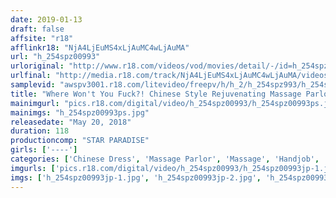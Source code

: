 ```yaml
---
date: 2019-01-13
draft: false
affsite: "r18"
afflinkr18: "NjA4LjEuMS4xLjAuMC4wLjAuMA"
url: "h_254spz00993"
urloriginal: "http://www.r18.com/videos/vod/movies/detail/-/id=h_254spz00993"
urlfinal: "http://media.r18.com/track/NjA4LjEuMS4xLjAuMC4wLjAuMA/videos/vod/movies/detail/-/id=h_254spz00993"
samplevid: "awspv3001.r18.com/litevideo/freepv/h/h_2/h_254spz993/h_254spz993_dmb_w.mp4"
title: "Where Won't You Fuck?! Chinese Style Rejuvenating Massage Parlor Girl 2"
mainimgurl: "pics.r18.com/digital/video/h_254spz00993/h_254spz00993ps.jpg"
mainimgs: "h_254spz00993ps.jpg"
releasedate: "May 20, 2018"
duration: 118
productioncomp: "STAR PARADISE"
girls: ['----']
categories: ['Chinese Dress', 'Massage Parlor', 'Massage', 'Handjob', 'Hi-Def']
imgurls: ['pics.r18.com/digital/video/h_254spz00993/h_254spz00993jp-1.jpg', 'pics.r18.com/digital/video/h_254spz00993/h_254spz00993jp-2.jpg', 'pics.r18.com/digital/video/h_254spz00993/h_254spz00993jp-3.jpg', 'pics.r18.com/digital/video/h_254spz00993/h_254spz00993jp-4.jpg', 'pics.r18.com/digital/video/h_254spz00993/h_254spz00993jp-5.jpg', 'pics.r18.com/digital/video/h_254spz00993/h_254spz00993jp-6.jpg', 'pics.r18.com/digital/video/h_254spz00993/h_254spz00993jp-7.jpg', 'pics.r18.com/digital/video/h_254spz00993/h_254spz00993jp-8.jpg', 'pics.r18.com/digital/video/h_254spz00993/h_254spz00993jp-9.jpg', 'pics.r18.com/digital/video/h_254spz00993/h_254spz00993jp-10.jpg', 'pics.r18.com/digital/video/h_254spz00993/h_254spz00993jp-11.jpg', 'pics.r18.com/digital/video/h_254spz00993/h_254spz00993jp-12.jpg', 'pics.r18.com/digital/video/h_254spz00993/h_254spz00993jp-13.jpg', 'pics.r18.com/digital/video/h_254spz00993/h_254spz00993jp-14.jpg', 'pics.r18.com/digital/video/h_254spz00993/h_254spz00993jp-15.jpg', 'pics.r18.com/digital/video/h_254spz00993/h_254spz00993jp-16.jpg', 'pics.r18.com/digital/video/h_254spz00993/h_254spz00993jp-17.jpg', 'pics.r18.com/digital/video/h_254spz00993/h_254spz00993jp-18.jpg', 'pics.r18.com/digital/video/h_254spz00993/h_254spz00993jp-19.jpg', 'pics.r18.com/digital/video/h_254spz00993/h_254spz00993jp-20.jpg']
imgs: ['h_254spz00993jp-1.jpg', 'h_254spz00993jp-2.jpg', 'h_254spz00993jp-3.jpg', 'h_254spz00993jp-4.jpg', 'h_254spz00993jp-5.jpg', 'h_254spz00993jp-6.jpg', 'h_254spz00993jp-7.jpg', 'h_254spz00993jp-8.jpg', 'h_254spz00993jp-9.jpg', 'h_254spz00993jp-10.jpg', 'h_254spz00993jp-11.jpg', 'h_254spz00993jp-12.jpg', 'h_254spz00993jp-13.jpg', 'h_254spz00993jp-14.jpg', 'h_254spz00993jp-15.jpg', 'h_254spz00993jp-16.jpg', 'h_254spz00993jp-17.jpg', 'h_254spz00993jp-18.jpg', 'h_254spz00993jp-19.jpg', 'h_254spz00993jp-20.jpg']
---
```

